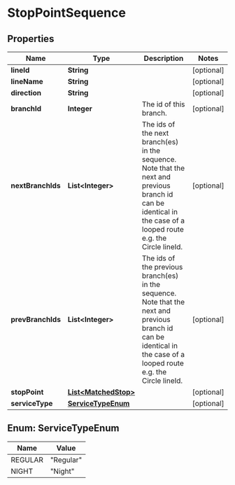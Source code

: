
# StopPointSequence

## Properties
Name | Type | Description | Notes
------------ | ------------- | ------------- | -------------
**lineId** | **String** |  |  [optional]
**lineName** | **String** |  |  [optional]
**direction** | **String** |  |  [optional]
**branchId** | **Integer** | The id of this branch. |  [optional]
**nextBranchIds** | **List&lt;Integer&gt;** | The ids of the next branch(es) in the sequence. Note that the next and previous branch id can be              identical in the case of a looped route e.g. the Circle lineId. |  [optional]
**prevBranchIds** | **List&lt;Integer&gt;** | The ids of the previous branch(es) in the sequence. Note that the next and previous branch id can be              identical in the case of a looped route e.g. the Circle lineId. |  [optional]
**stopPoint** | [**List&lt;MatchedStop&gt;**](MatchedStop.md) |  |  [optional]
**serviceType** | [**ServiceTypeEnum**](#ServiceTypeEnum) |  |  [optional]


<a name="ServiceTypeEnum"></a>
## Enum: ServiceTypeEnum
Name | Value
---- | -----
REGULAR | &quot;Regular&quot;
NIGHT | &quot;Night&quot;



